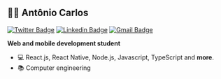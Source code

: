 ## :man_technologist: Antônio Carlos

[![Twitter Badge](https://img.shields.io/badge/-@jaspion66-6633cc?style=flat-square&labelColor=6633cc&logo=twitter&logoColor=white&link=https://twitter.com/jaspion66)](https://twitter.com/jaspion66) 
[![Linkedin Badge](https://img.shields.io/badge/-Antonio%20Carlos-6633cc?style=flat-square&logo=Linkedin&logoColor=white&link=https://www.linkedin.com/in/diego-schell-fernandes/)](https://www.linkedin.com/in/diego-schell-fernandes/) 
[![Gmail Badge](https://img.shields.io/badge/-antonie.dev@gmail.com-6633cc?style=flat-square&logo=Gmail&logoColor=white&link=mailto:antonie.dev@gmail.com)](mailto:antonie.dev@gmail.com)

**Web and mobile development student**

- 💻 React.js, React Native, Node.js, Javascript, TypeScript and **more**.
- :books: Computer engineering


